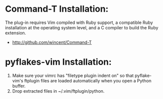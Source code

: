 # Command-T Installation:

The plug-in requires Vim compiled with Ruby support, a compatible Ruby
installation at the operating system level, and a C compiler to build
the Ruby extension.

* http://github.com/wincent/Command-T

# pyflakes-vim Installation:

1. Make sure your vimrc has "filetype plugin indent on" so that pyflake-vim's ftplugin files are loaded automatically when you open a Python buffer.
2. Drop extracted files in ~/.vim/ftplugin/python. 
